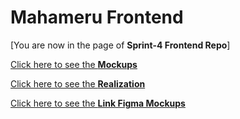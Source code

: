 # Mahameru Frontend

[You are now in the page of **Sprint-4 Frontend Repo**]

[Click here to see the **Mockups**](https://github.com/DhiaReza/MahameruFrontend/tree/Sprint-4/Mockups)

[Click here to see the **Realization**](https://github.com/DhiaReza/MahameruFrontend/tree/Sprint-4/Realization)

[Click here to see the **Link Figma Mockups**](https://www.figma.com/file/EFbCpS1Ga9q1X9QhQbGCVj/MOCKUP-CHANNEL?node-id=0%3A1&t=19kIfXt0ScQst04Y-0)
